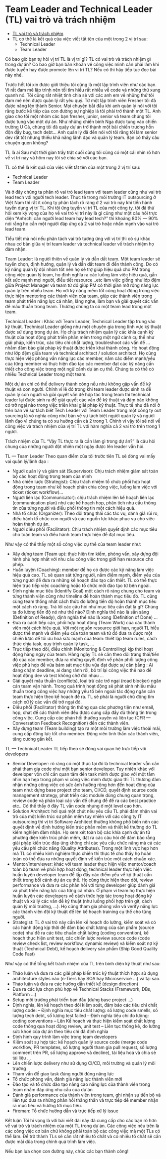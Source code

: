 # Team Leader and Technical Leader (TL) vai trò và trách nhiệm
+ [TL vai trò và trách nhiệm](https://thanhpolimi.com/c%C3%B3-bao-gi%E1%BB%9D-b%E1%BA%A1n-t%E1%BB%B1-h%E1%BB%8Fi-v%E1%BB%8B-tr%C3%AD-tl-l%C3%A0-v%E1%BB%8B-tr%C3%AD-g%C3%AC-909c70b2d807)
+ TL có thể là kết quả của việc viết tắt tên của một trong 2 vị trí sau:
  + Technical Leader
  + Team Leader

Có bao giờ bạn tự hỏi vị trí TL là vị trí gì? TL có vai trò và trách nhiệm gì trong dự án? Có bao giờ bạn băn khoăn về công việc mình cần phải làm khi được tuyển hay được promote lên vị trí TL? Nếu có thì hãy tiếp tục đọc bài này nhé.


Trước hết tôi xin được giới thiệu tôi cũng là một lập trình viên như các bạn. Vì rất đam mê lập trình nên tối tìm hiểu rất nhiều về code và những thứ xung quanh nó. Tôi cũng rất nhiệt tình chia sẻ với các anh em về những thứ tôi đam mê nên được quản lý rất yêu quý. Từ một lập trình viên Fresher tôi đã được nâng lên thành Senior. Mọi chuyện bắt đầu khi anh quản lý nói với tôi rằng bước kế tiếp của con đường sự nghiệp là tôi phải trở thành một TL. Anh giao cho tôi một nhóm các bạn fresher, junior, senior và team chúng tôi được tung vào một dự án. Như những chiến binh Nga được tung vào chiến trường U Cà, chúng tôi đã quậy dự án trở thành một bãi chiến trường hỗn độn đầy bug, tech debt... Anh quản lý đã đến nói với tôi rằng tôi làm senior dev rất tốt nhưng thiếu khả năng lãnh đạo và quản lý team. Bạn có thấy câu chuyện quen không?


TL là ai
Sau một thời gian trầy trật cuối cùng tôi cũng có một cái nhìn rõ hơn về vị trí này và hôm nay tôi sẽ chia sẻ với các bạn.


TL có thể là kết quả của việc viết tắt tên của một trong 2 vị trí sau:

+ Technical Leader
+ Team Leader

Và ở đây chúng ta phân rõ vai trò lead team với team leader cũng như vai trò lead tech với người tech leader. Thực tế trong môi trường IT outsourcing ở Việt Nam thì rất ít công ty phân tách rõ ràng ở 2 vai trò này khi tiến hành tuyển dụng vị trí TL. Khi tôi ứng tuyển vị trí TL của một công ty, tôi đã thử hỏi xem kỳ vọng của họ về vai trò vị trí này là gì cũng như một câu hỏi trực diện “Anh/chị cần người lead team hay lead tech?” thì khoảng 80% — 90% nói rằng họ cần một người đáp ứng cả 2 vai trò hoặc nhấn mạnh vào vai trò lead team.

Tiểu tiết mà nói nếu phân tách vai trò tương ứng với vị trí thì có sự khác nhau cơ bản giữa vị trí team leader và technical leader về trách nhiệm họ đảm nhận.

Team Leader: là người thiên về quản lý và dẫn dắt team. Một team leader sẽ tuyển chọn, định hướng, quản lý và dẫn dắt team đi đến thành công. Do có kỹ năng quản lý đội nhóm tốt nên họ sẽ trợ giúp hiệu quả cho PM trong công việc quản lý team, họ định nghĩa ra các luồng làm việc hiệu quả, gắn kết sức mạnh mọi người, điều tiết resource ..etc làm việc giống như lớp đệm giữa Project Manager và team từ đó giúp PM có thời gian mở rộng năng lực quản lý trên nhiều team. Họ với kỹ năng mềm tốt cũng hoạt động trong việc thực hiện mentoring các thành viên của team, giúp các thành viên trong team phát triển năng lực cá nhân, lắng nghe, làm bạn và giải quyết các vấn đề mâu thuẫn trong team. Thường chúng ta có một team lead trong một team.

Technical Leader : Khác với Team Leader, Technical Leader tập trung vào kỹ thuật. Technical Leader giống như một chuyên gia trong lĩnh vực kỹ thuật được sử dụng trong dự án. Họ chịu trách nhiệm quản lý các khía cạnh kỹ thuật của hoạt động phát triển phần mềm trong một ngữ cảnh cụ thể như giải pháp, kiến trúc, các tiêu chí chất lượng, troubleshoot các vấn đề ... nhằm đảm bảo giải pháp kỹ thuật được triển khai thành công. Họ hoạt động như lớp đệm giữa team và technical architect / solution architect. Họ cũng thực hiện việc phỏng vấn năng lực các member, nắm các điểm mạnh/yếu của từng member và thực hiện đào tạo các member đạt các kỹ năng cần thiết cho công việc trong một ngữ cảnh dự án cụ thể. Chúng ta có thể có nhiều Technical Leader trong một team.

Một dự án chỉ có thể delivery thành công nếu như không gặp vấn đề kỹ thuật và con người. Chính vì lẽ đó trong khi team leader được sinh ra để quản lý con người và giải quyết vấn đề hợp tác trong team thì technical leader lại được sinh ra để giải quyết các vấn đề kỹ thuật và đảm bảo không có trở ngại nào trong việc triển khai giải pháp kỹ thuật. Thực tế như đã nói ở trên bàn về sự tách biết Tech Leader với Team Leader trong một công ty out sourcing là vô nghĩa cũng như bàn về sự tách biệt người quản lý và người lãnh đạo vì chúng ta có xu hướng cần cả 2 trong 1. Chính vì vậy tôi sẽ nói về công việc và trách nhiệm của vị trí TL với hàm nghĩa cả 2 vai trò trên trong 1 người.


Trách nhiệm của TL
“Vậy TL thực ra là cần làm gì trong dự án?” là câu hỏi chung của những người đột nhiên một ngày được lên leader vẫn hỏi.

TL — Team Leader
Theo quan điểm của tôi trước tiên TL sẽ đóng vai mấy vai quản lý/lãnh đạo :

+ Người quản lý và giám sát (Supervisor): Chịu trách nhiệm giám sát toàn bộ các hoạt động trong team của mình
+ Nhà chiến lược (Strategist): Chịu trách nhiệm tổ chức phối hợp hoạt động trong team như kế hoạch phân chia công việc, luồng làm việc với ticket (ticket workflow)...
+ Người liên lạc (Communicator): chịu trách nhiệm lên kế hoạch liên lạc (communication plan) như các kế hoạch họp, phân tích nhu cầu thông tin của từng người và điều phối thông tin một cách hiệu quả.
+ Nhà tổ chức (Organizer): Theo dõi trạng thái các tác vụ, đánh giá rủi ro, điều hành tổ chức con người và các nguồn lực khác phục vụ cho việc hoàn thành dự án.
+ Người điều phối (Facilitator): Chịu trách nhiệm quyết định các mục tiêu cho toàn team và điều hành team thực hiện để đạt mục tiêu.

Như vậy có thể thấy một số công việc cụ thể của team leader như:

+ Xây dựng team (Team up): thực hiện tìm kiếm, phỏng vấn, xây dựng đội hình phù hợp nhất với nhu cầu công việc trong giới hạn resource cho phép.
+ Huấn luyện (Coaching): member để họ có được các kỹ năng làm việc hiệu quả cao. TL sẽ quan sát từng người, nắm điểm mạnh, điểm yếu của từng người để đưa ra những kế hoạch đào tạo cần thiết. TL có thể thực hiện trực tiếp việc coaching hoặc tổ chức mời đào tạo từ bên ngoài.
+ Định nghĩa mục tiêu (Identify Goal) một cách rõ ràng chung cho team và từng thành viên cũng như timeline để hoàn thành mục tiêu đó. TL cũng cùng team thống nhất cách thức đo lường tiến độ hoàn thành mục tiêu một cách rõ ràng. Trả lời các câu hỏi như mục tiêu cần đạt là gì? Chúng ta đo lường tiến độ nó như thế nào? Định nghĩa thế nào là sẵn sàng (Definition of Ready), định nghĩa thế nào là xong (Definition of Done) ...
+ Đưa ra cách tiếp cận, phối hợp hoạt động (Team Work) của các thành viên một cách hiệu quả. Với một nguồn resource giới hạn, người TL hiểu được thế mạnh và điểm yếu của toàn team và từ đó đưa ra được một chiến lược để tối ưu hoá sức mạnh của team: thiết lập team rules, cách thức chia task, quy trình quản lý task, …
+ Trực tiếp theo dõi, điều chỉnh (Monitoring & Controlling) kịp thời hoạt động hàng ngày của team. Hàng ngày TL sẽ cần theo dõi trạng thái/tiến độ của các member, đưa ra những quyết định về phân phối lượng công việc phù hợp để vừa bám sát mục tiêu vừa đạt được sự cân bằng : Ai đang chậm deadline, ai đang rảnh rỗi, bố trí lại công việc thế nào để hoạt động dev và test không chờ đợi nhau …
+ Giải quyết mâu thuẫn (conflicts), loại trừ các trở ngại (road blocker) ngăn cản team vận hành. Trong quá trình hoạt động sẽ phát sinh nhiều mẫu thuẫn trong công việc hay những yếu tố bên ngoài tác động ngăn cản team thực hiện theo kế hoạch đề ra. TL sẽ phải là người chủ động tìm cách xử lý các vấn đề trở ngại đó.
+ Điều phối (Facilitator) thông tin thông qua các phương tiện như email, họp, chat để các thành viên đều được cung cấp đầy đủ thông tin trong công việc. Cung cấp các phản hồi thường xuyên và liên tục (CFR — Conversation Feedback Recognition) đến các thành viên.
+ Xây dựng team (Team building) tạo ra một môi trường làm việc thoải mái, cung cấp động lực tốt cho member. Động viên tinh thần các thành viên, tăng cường gắn kết.

TL — Technical Leader
TL tiếp theo sẽ đóng vai quan hệ trực tiếp với developers

+ Senior Developer: rõ ràng có một thực tại đó là technical leader vẫn cần phải tham gia code như một bạn senior developer. Tuy nhiên khác với developer vốn chỉ cần quan tâm đến task mình được giao với một tầm nhìn hạn hẹp trong phạm vi công việc mình được giao thì TL thường đảm nhận những công việc có sức ảnh hưởng rộng hơn đến hoạt động của team như: dựng base project cho team, CI/CD, quyết định source code management strategy, phát triển các module dùng chung quan trọng, review code và phân loại các vấn đề chung để đề ra các best practice etc.. Có thể thấy ở đây TL vẫn code nhưng ở một level cao hơn.
+ Solution Architect: hơi quá một chút nếu yêu cầu TL phải đảm nhận vai trò của một kiến trúc sư phần mềm tuy nhiên với các công ty IT outsourcing thì vị trí Software Architect thường không phổ biến nên các quyết định về định hướng kiến trúc phần mềm và thiết kế thường do TL kiêm nghiệm đảm nhận. Họ xem xét toàn bộ các khía cạnh dự án từ phương diện kiến trúc phần mềm, đặt ra các câu hỏi để đảm bảo rằng giải pháp kiến trúc đáp ứng không chỉ các yêu cầu chức năng mà cả các yêu cầu phi chức năng (Quality Attributes). Trong một lĩnh vực hẹp hơn mà TL có nhiều kinh nghiệm thực chiến thì thực tế cho thấy họ hoàn toàn có thể đưa ra những quyết định về kiến trúc một cách chuẩn xác.
+ Mentor/Interviewer: khác với team leader thực hiện việc mentor/coach toàn bộ team về phối hợp hoạt động, technical leader thực hiện việc huấn luyện developer team để lấp đầy các điểm yếu về kỹ thuật cần thiết trong bối cảnh dự án cụ thể. Họ cũng thực hiện theo dõi, review performance và đưa ra các phản hồi với từng developer giúp đánh giá và phát triển năng lực của từng cá nhân. Ở phạm vi team họ thực hiện huấn luyện các developers về cách thức hợp tác trong hoạt động kỹ thuật và xử lý các vấn đề kỹ thuật (như luồng phối hợp trên git, cách quản lý môi trường, ...). Họ cũng tham gia phỏng vấn và verify năng lực các thành viên đội kỹ thuật để lên kế hoạch training cụ thể cho từng người.
+ Strategist: TL ở vai trò này cần lên kế hoạch đo lường, kiểm soát và có các hành động kịp thời để đảm bảo chất lượng của sản phẩm (source code) như đề ra các tiêu chuẩn chất lượng (coding convention), kế hoạch thực hiện unit test, các chiến lược review source code (code review check list, review workflow, dynamic review) và kiểm soát nợ kỹ thuật (Technical Debt), kế hoạch delivery sản phẩm (Ship Good Quality Code Fast)

Như vậy có thể tổng kết trách nhiệm của TL trên bình diện kỹ thuật như sau:
+ Thảo luận và đưa ra các giải pháp kiến trúc kỹ thuật thích hợp: sử dụng architecture styles nào (n-Tiers hay SOA hay Microservice ...) và tại sao.
+ Thảo luận và đưa ra các hướng dẫn thiết kế (design direction)
+ Đưa ra các lựa chọn phù hợp về Technical Stacks (Framework, DBs, Platform ...)
+ Setup môi trường phát triển ban đầu (dựng base project ...)
+ Định nghĩa, lên kế hoạch theo dõi kiểm soát, đảm bảo các tiêu chí chất lượng code:
  – Định nghĩa mục tiêu chất lượng: số lượng code smells, số lượng tech debt, số lượng test failed
  – Định nghĩa tiêu chí đo lường: coding conventions
  – Lên Kế hoạch và thực hiện kiểm soát chất lượng code thông qua hoạt động review, unit test
  – Liên tục thống kê, đo lường sức khoẻ của dự án theo tiêu chí đã định nghĩa
+ Định hình quy trình làm việc trong team developers
+ Kiểm soát sự hợp tác: kế hoạch quản lý source code (merge code workflow, PR templates, số lượng người tham gia pull request, số lượng comment trên PR, số lượng approve và decline), tài liệu hoá và chia sẻ tài liệu ...
+ Lên chiến lược delivery như sử dụng CI/CD, môi trường và quản lý môi trường
+ Tham vấn để giao task đúng người đúng năng lực
+ Tổ chức phỏng vấn, đánh giá năng lực thành viên mới
+ Đào tạo và tổ chức đào tạo nâng cao năng lực của thành viên trong team nhằm đáp ứng nhu cầu của dự án
+ Đánh giá performance của thành viên trong team, ghi nhận sự tiến bộ và liên tục đưa ra những phản hồi thẳng thắn và trực tiếp để member nhận ra mục tiêu và hướng tới mục tiêu.
+ Fireman: Tổ chức hướng dẫn và trực tiếp xử lý issue

Kết luận
Tôi hi vọng là với bài viết dài này đã cung cấp cho các bạn rõ hơn về vai trò và trách nhiệm của một TL trong dự án. Các công việc nêu trên là các công việc cơ bản chứ không phải toàn bộ các công việc mà một TLs có thể làm. Để trở thành TLs sẽ cần rất nhiều tố chất và có nhiều tố chất sẽ cần được mài dũa trong chính quá trình làm việc.

Nếu bạn lựa chọn con đường này, chúc các bạn thành công!
